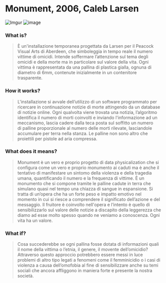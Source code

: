 # Monument, 2006, Caleb Larsen
![Imgur](https://i.imgur.com/NoVPZgt.jpg) ![image](https://user-images.githubusercontent.com/86733544/175783094-1c12ad68-0a5a-4fa1-9416-8087ab8d13e3.png)


### What is?
>È un'installazione temporanea progettata da Larsen per il Peacock Visual Arts di Aberdeen, che simboleggia in tempo reale il numero vittime di omicidi. Intende soffermare l’attenzione sul tema degli omicidi e della morte ma in particolare sul valore della vita. Ogni vittima è rappresentata da una pallina di plastica gialla, ognuna di diametro di 6mm, contenute inizialmente in un contenitore trasparente.

### How it works?
>L'installazione si avvale dell’utilizzo di un software programmato per ricercare in continuazione notizie di morte attingendo da un database di notizie online. Ogni qualvolta viene trovata una notizia, l’algoritmo identifica il numero di morti coinvolti e inviando l'informazione ad un meccanismo, lascia cadere dalla teca posta sul soffitto un numero di palline proporzionale al numero delle morti rilevate, lasciandole accumulare per terra nella stanza. Le palline non sono altro che proiettili per pistole ad aria compressa. 

### What does it means?
>Monument è un vero e proprio progetto di data physicalization che si configura come un vero e proprio monumento ai caduti ma è anche il tentativo di manifestare un sintomo della violenza e della tragedia umana, quantificando il numero e la frequenza di vittime. È un monumento che si compone tramite le palline cadute in terra che simulano quasi nel tempo una chiazza di sangue in espansione. Si tratta di un’opera che ha un forte peso e impatto emotivo nel momento in cui si riesce a comprendere il significato dell’azione e del messaggio. Il fruitore è coinvolto nell'opera e l’intento è quello di sensibilizzarlo sul valore delle notizie a discapito della leggerezza che diamo ad esse molto spesso quando ne veniamo a conoscenza. Ogni vita ha un valore.

### What if?
>Cosa succederebbe se ogni pallina fosse dotata di informazioni quali il nome della vittima o l’etnia, il genere, il movente dell’omicidio? Attraverso questo approccio potrebbero essere messi in luce problemi di altro tipo legati a fenomeni come il femminicidio o i casi di violenza a causa dell’omofobia al fine di sensibilizzare anche su temi sociali che ancora affliggono in maniera forte e presente la nostra società.
